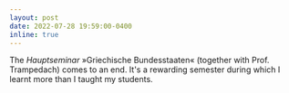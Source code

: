 ```yaml
---
layout: post
date: 2022-07-28 19:59:00-0400
inline: true
---
```


The *Hauptseminar* »Griechische Bundesstaaten« (together with Prof. Trampedach) comes to an end. It's a rewarding semester during which I learnt more than I taught my students.
